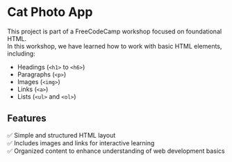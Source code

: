 # Cat Photo App  
This project is part of a FreeCodeCamp workshop focused on foundational HTML.  
In this workshop, we have learned how to work with basic HTML elements, including:
- Headings (`<h1>` to `<h6>`)
- Paragraphs (`<p>`)
- Images (`<img>`)
- Links (`<a>`)
- Lists (`<ul>` and `<ol>`)

## Features  
✅ Simple and structured HTML layout  
✅ Includes images and links for interactive learning  
✅ Organized content to enhance understanding of web development basics

